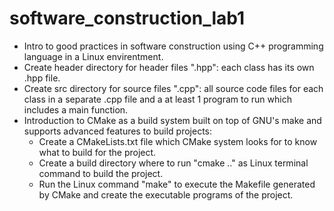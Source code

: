 # software_construction_lab1
- Intro to good practices in software construction using C++ programming language in a Linux envirentment.
- Create header directory for header files ".hpp": each class has its own .hpp file.
- Create src directory for source files ".cpp": all source code files for each class in a separate .cpp file and a at least 1 program to run which includes a main function.
- Introduction to CMake as a build system built on top of GNU's make and supports advanced features to build projects: 
    - Create a CMakeLists.txt file which CMake system looks for to know what to build for the project. 
    - Create a build directory where to run "cmake .." as Linux terminal command to build the project.
    - Run the Linux command "make" to execute the Makefile generated by CMake and create the executable programs of the project. 
